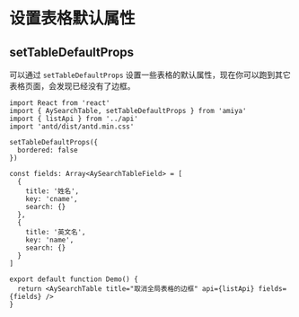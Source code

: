 # 设置表格默认属性

## setTableDefaultProps

可以通过 `setTableDefaultProps` 设置一些表格的默认属性，现在你可以跑到其它表格页面，会发现已经没有了边框。

```tsx
import React from 'react'
import { AySearchTable, setTableDefaultProps } from 'amiya'
import { listApi } from '../api'
import 'antd/dist/antd.min.css'

setTableDefaultProps({
  bordered: false
})

const fields: Array<AySearchTableField> = [
  {
    title: '姓名',
    key: 'cname',
    search: {}
  },
  {
    title: '英文名',
    key: 'name',
    search: {}
  }
]

export default function Demo() {
  return <AySearchTable title="取消全局表格的边框" api={listApi} fields={fields} />
}
```
